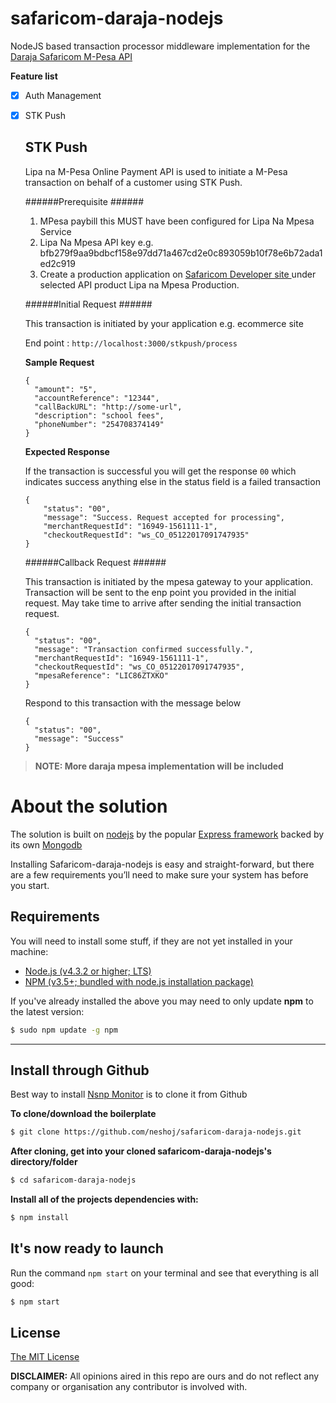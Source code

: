 # safaricom-daraja-nodejs
NodeJS based transaction processor middleware implementation for the [Daraja Safaricom M-Pesa API](https://developer.safaricom.co.ke)

**Feature list**
* [x] Auth Management
* [x] STK Push
  
  ## STK Push ###
  
  Lipa na M-Pesa Online Payment API is used to initiate a M-Pesa transaction on behalf of a customer using STK Push.
  
  ######Prerequisite ######
  1. MPesa paybill this MUST have been configured for Lipa Na Mpesa Service
  2. Lipa Na Mpesa API key e.g. bfb279f9aa9bdbcf158e97dd71a467cd2e0c893059b10f78e6b72ada1ed2c919
  3. Create a production application on [Safaricom Developer site ](https://developer.safaricom.co.ke) under selected API product Lipa na Mpesa Production.
  
  ######Initial Request ###### 
  
  This transaction is initiated by your application e.g. ecommerce site 
  
  End point : `http://localhost:3000/stkpush/process`
  
  **Sample Request**
  
  ``` 
  {
    "amount": "5",
    "accountReference": "12344",
    "callBackURL": "http://some-url",
    "description": "school fees",
    "phoneNumber": "254708374149"
  }       
     ```
       
  **Expected Response**
  
  If the transaction is successful you will get the response `00` which indicates success anything else in the status field is a failed transaction
  
  ```
  {
      "status": "00",
      "message": "Success. Request accepted for processing",
      "merchantRequestId": "16949-1561111-1",
      "checkoutRequestId": "ws_CO_05122017091747935"
  }  
  
  ```
  
   ######Callback Request ######
   
   This transaction is initiated by the mpesa gateway to your application. Transaction will be sent to the enp point you provided in the initial request. May take time to arrive after sending the initial transaction request.
   
   ```
   {
     "status": "00",
     "message": "Transaction confirmed successfully.",
     "merchantRequestId": "16949-1561111-1",
     "checkoutRequestId": "ws_CO_05122017091747935",
     "mpesaReference": "LIC86ZTXKO"
   }   
    ```
    
    Respond to this transaction with the message below
    
    ```
    {
      "status": "00",
      "message": "Success"
    }    
    ```

> __NOTE: More daraja mpesa implementation will be included__

# About the solution

The solution is built on [nodejs](https://nodejs.org/en/) by the popular [Express framework](http://expressjs.com/) backed by its own [Mongodb](https://www.mongodb.com/)


Installing Safaricom-daraja-nodejs is easy and straight-forward, but there are a few requirements you’ll need
to make sure your system has before you start.

## Requirements

You will need to install some stuff, if they are not yet installed in your machine:

* [Node.js (v4.3.2 or higher; LTS)](http://nodejs.org)
* [NPM (v3.5+; bundled with node.js installation package)](https://docs.npmjs.com/getting-started/installing-node#updating-npm)

If you've already installed the above you may need to only update **npm** to the latest version:

```bash
$ sudo npm update -g npm
```

---


## Install through Github

Best way to install [Nsnp Monitor](http://52.49.107.237:9055/) is to clone it from Github

**To clone/download the boilerplate**

```bash
$ git clone https://github.com/neshoj/safaricom-daraja-nodejs.git
```

**After cloning, get into your cloned safaricom-daraja-nodejs's directory/folder**

```bash
$ cd safaricom-daraja-nodejs
```

**Install all of the projects dependencies with:**

```bash
$ npm install
```

## It's now ready to launch

Run the command `npm start` on your terminal and see that everything is all good:

```bash
$ npm start
```

## License

[The MIT License](http://opensource.org/licenses/MIT)

**DISCLAIMER:** All opinions aired in this repo are ours and do not reflect any company or organisation any contributor is involved with.
